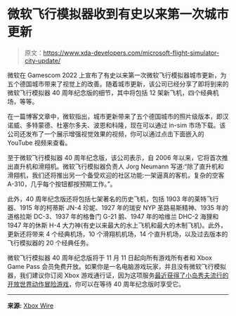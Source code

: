 # 微软飞行模拟器收到有史以来第一次城市更新

> 原文：<https://www.xda-developers.com/microsoft-flight-simulator-city-update/>

微软在 Gamescom 2022 上宣布了有史以来第一次微软飞行模拟器城市更新，为五个德国城市带来了视觉上的改善。随着城市更新，该公司已经分享了即将到来的微软飞行模拟器 40 周年纪念版的细节，其中将包括 12 架新飞机，四个经典机场，等等。

在一篇博客文章中，微软指出，城市更新带来了五个德国城市的照片级版本，即汉诺威、多特蒙德、杜塞尔多夫、波恩和科隆，现在可以通过 in-sim 市场下载。该公司还发布了一个展示增强视觉效果的视频，你可以通过点击下面嵌入的 YouTube 视频来查看。

至于微软飞行模拟器 40 周年纪念版，该公司表示，自 2006 年以来，它将首次推出直升机和滑翔机。微软飞行模拟器负责人 Jorg Neumann 写道:“除了直升机和滑翔机，我们还将推出另一个备受欢迎的社区功能:一架逼真的客机，复杂的空客 A-310，几乎每个按钮都按预期工作。”。

此外，40 周年纪念版还将包括七架著名的历史飞机，包括 1903 年的莱特飞行器、1915 年的柯蒂斯 JN-4 珍妮、1927 年的瑞安 NYP 圣路易斯精神、1935 年的道格拉斯 DC-3、1937 年的格鲁门 G-21 鹅、1947 年的哈维兰 DHC-2 海狸和 1947 年的休斯 H-4 大力神(有史以来最大的水上飞机和最大的木制飞机)。此外，更新还将带来 4 个经典机场，10 个滑翔机机场，14 个直升机场，以及过去版本的飞行模拟器的 20 个经典任务。

微软飞行模拟器 40 周年纪念版将于 11 月 11 日起向所有游戏所有者和 Xbox Game Pass 会员免费开放。如果你是一名电脑游戏玩家，并且没有微软飞行模拟器，我们建议你订阅 Xbox 游戏通行证，因为这项服务[最近获得了小岛秀夫流行的开放世界动作冒险游戏](https://www.xda-developers.com/xbox-pc-game-pass-death-stranding/)，你可以在等待 40 周年纪念版时享受它。

* * *

**来源:** [Xbox Wire](https://news.xbox.com/en-us/2022/08/25/microsoft-flight-simulator-celebrates-gamescom/)